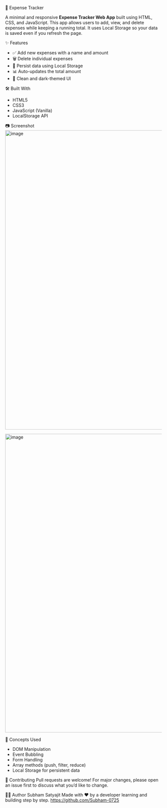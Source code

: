 💸 Expense Tracker

A minimal and responsive **Expense Tracker Web App** built using HTML, CSS, and JavaScript. This app allows users to add, view, and delete expenses while keeping a running total. It uses Local Storage so your data is saved even if you refresh the page.

✨ Features

- ✅ Add new expenses with a name and amount
- 🗑️ Delete individual expenses
- 💾 Persist data using Local Storage
- 📊 Auto-updates the total amount
- 🎨 Clean and dark-themed UI


🛠️ Built With

- HTML5
- CSS3
- JavaScript (Vanilla)
- LocalStorage API


📷 Screenshot
<img width="1918" height="963" alt="image" src="https://github.com/user-attachments/assets/9533b298-c1d7-4a66-b627-d5b90bda6085" />

<img width="1916" height="961" alt="image" src="https://github.com/user-attachments/assets/b3de4eae-65c8-4239-83d9-eaf300e1ea46" />

🧠 Concepts Used
- DOM Manipulation
- Event Bubbling
- Form Handling
- Array methods (push, filter, reduce)
- Local Storage for persistent data

🤝 Contributing
Pull requests are welcome! For major changes, please open an issue first to discuss what you’d like to change.

🙋‍♂️ Author
Subham Satyajit
Made with ❤️ by a developer learning and building step by step.
https://github.com/Subham-0725
